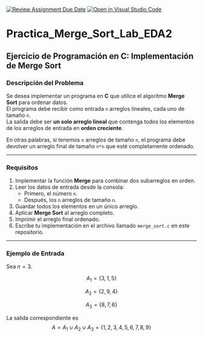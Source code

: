 [![Review Assignment Due Date](https://classroom.github.com/assets/deadline-readme-button-22041afd0340ce965d47ae6ef1cefeee28c7c493a6346c4f15d667ab976d596c.svg)](https://classroom.github.com/a/Pg8qDOLy)
[![Open in Visual Studio Code](https://classroom.github.com/assets/open-in-vscode-2e0aaae1b6195c2367325f4f02e2d04e9abb55f0b24a779b69b11b9e10269abc.svg)](https://classroom.github.com/online_ide?assignment_repo_id=20214723&assignment_repo_type=AssignmentRepo)
# Practica_Merge_Sort_Lab_EDA2

## Ejercicio de Programación en C: Implementación de Merge Sort

### Descripción del Problema
Se desea implementar un programa en **C** que utilice el algoritmo **Merge Sort** para ordenar datos.  
El programa debe recibir como entrada `n` arreglos lineales, cada uno de tamaño `n`.  
La salida debe ser **un solo arreglo lineal** que contenga todos los elementos de los arreglos de entrada en **orden creciente**.

En otras palabras, si tenemos `n` arreglos de tamaño `n`, el programa debe devolver un arreglo final de tamaño `n*n` que esté completamente ordenado.

---

### Requisitos
1. Implementar la función **Merge** para combinar dos subarreglos en orden.
2. Leer los datos de entrada desde la consola:
   - Primero, el número `n`.
   - Después, los `n` arreglos de tamaño `n`.
3. Guardar todos los elementos en un único arreglo.
4. Aplicar **Merge Sort** al arreglo completo.
5. Imprimir el arreglo final ordenado.
6. Escribe tu implementación en el archivo llamado `merge_sort.c` en este repositorio.

---

### Ejemplo de Entrada
Sea $n = 3$.

$$A_1 = \{ 3, 1, 5 \}$$

$$A_2 = \{ 2, 9, 4 \}$$

$$A_3 = \{ 8, 7, 6 \}$$

La salida correspondiente es $$A = A_1 \cup A_2 \cup A_3 = \{ 1, 2, 3, 4, 5, 6, 7, 8, 9 \}$$
